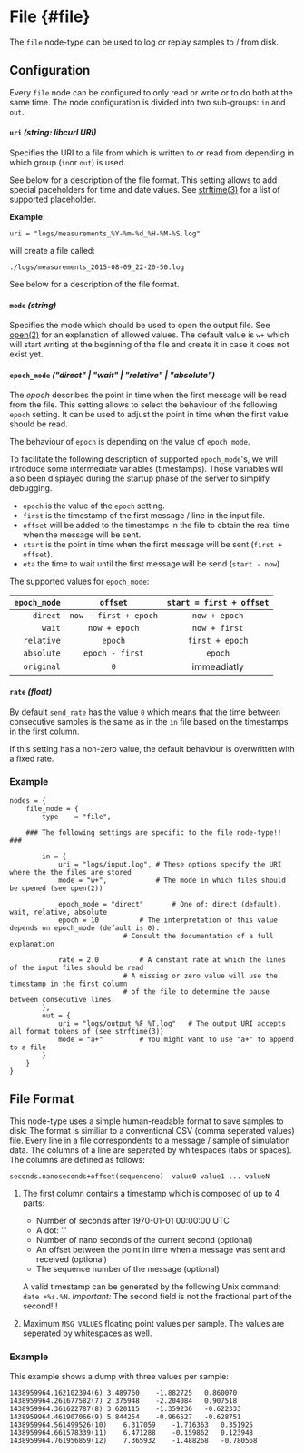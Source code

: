 # File {#file}

The `file` node-type can be used to log or replay samples to / from disk.

## Configuration

Every `file` node can be configured to only read or write or to do both at the same time.
The node configuration is divided into two sub-groups: `in` and `out`.

#### `uri` *(string: libcurl URI)*

Specifies the URI to a file from which is written to or read from depending in which group (`in`or `out`) is used.

See below for a description of the file format.
This setting allows to add special paceholders for time and date values.
See [strftime(3)](http://man7.org/linux/man-pages/man3/strftime.3.html) for a list of supported placeholder.

**Example**:

    uri = "logs/measurements_%Y-%m-%d_%H-%M-%S.log"

will create a file called:

    ./logs/measurements_2015-08-09_22-20-50.log

See below for a description of the file format.

#### `mode` *(string)*

Specifies the mode which should be used to open the output file.
See [open(2)](http://man7.org/linux/man-pages/man2/open.2.html) for an explanation of allowed values.
The default value is `w+` which will start writing at the beginning of the file and create it in case it does not exist yet.

#### `epoch_mode` *("direct" | "wait" | "relative" | "absolute")*

The *epoch* describes the point in time when the first message will be read from the file.
This setting allows to select the behaviour of the following `epoch` setting.
It can be used to adjust the point in time when the first value should be read.

The behaviour of `epoch` is depending on the value of `epoch_mode`.

To facilitate the following description of supported `epoch_mode`'s, we will introduce some intermediate variables (timestamps).
Those variables will also been displayed during the startup phase of the server to simplify debugging.

- `epoch` is the value of the `epoch` setting.
- `first` is the timestamp of the first message / line in the input file.
- `offset` will be added to the timestamps in the file to obtain the real time when the message will be sent.
- `start` is the point in time when the first message will be sent (`first + offset`).
- `eta` the time to wait until the first message will be send (`start - now`)

The supported values for `epoch_mode`:
 
| `epoch_mode` | `offset`              | `start = first + offset` |
| -----------: | :-------------------: | :----------------------: |
| `direct`     | `now - first + epoch` | `now + epoch`            |
| `wait`       | `now + epoch`         | `now + first`            | 
| `relative`   | `epoch`               | `first + epoch`          |
| `absolute`   | `epoch - first`       | `epoch`                  |
| `original`   | `0` | immeadiatly |

#### `rate` *(float)*

By default `send_rate` has the value `0` which means that the time between consecutive samples is the same as in the `in` file based on the timestamps in the first column. 

If this setting has a non-zero value, the default behaviour is overwritten with a fixed rate.

### Example

	nodes = {
		file_node = {
			type	= "file",
		
		### The following settings are specific to the file node-type!! ###
	
			in = {
				uri = "logs/input.log",	# These options specify the URI where the the files are stored
				mode = "w+",			# The mode in which files should be opened (see open(2))
							
				epoch_mode = "direct"		# One of: direct (default), wait, relative, absolute
				epoch = 10			# The interpretation of this value depends on epoch_mode (default is 0).
								# Consult the documentation of a full explanation
	
				rate = 2.0			# A constant rate at which the lines of the input files should be read
								# A missing or zero value will use the timestamp in the first column
								# of the file to determine the pause between consecutive lines.
			},
			out = {
				uri = "logs/output_%F_%T.log"	# The output URI accepts all format tokens of (see strftime(3))
				mode = "a+"			# You might want to use "a+" to append to a file
			}
		}
	}

## File Format

This node-type uses a simple human-readable format to save samples to disk:
The format is similiar to a conventional CSV (comma seperated values) file.
Every line in a file correspondents to a message / sample of simulation data.
The columns of a line are seperated by whitespaces (tabs or spaces).
The columns are defined as follows:

    seconds.nanoseconds+offset(sequenceno)	value0 value1 ... valueN

 1. The first column contains a timestamp which is composed of up to 4 parts:
     - Number of seconds after 1970-01-01 00:00:00 UTC
     - A dot: '.'
     - Number of nano seconds of the current second (optional)
     - An offset between the point in time when a message was sent and received (optional)
     - The sequence number of the message (optional)
     
     A valid timestamp can be generated by the following Unix command: `date +%s.%N`.
     *Important:* The second field is not the fractional part of the second!!!

 2. Maximum `MSG_VALUES` floating point values per sample. The values are seperated by whitespaces as well.

### Example

This example shows a dump with three values per sample:

    1438959964.162102394(6)	3.489760	-1.882725	0.860070
    1438959964.261677582(7)	2.375948	-2.204084	0.907518
    1438959964.361622787(8)	3.620115	-1.359236	-0.622333
    1438959964.461907066(9)	5.844254	-0.966527	-0.628751
    1438959964.561499526(10)	6.317059	-1.716363	0.351925
    1438959964.661578339(11)	6.471288	-0.159862	0.123948
    1438959964.761956859(12)	7.365932	-1.488268	-0.780568
